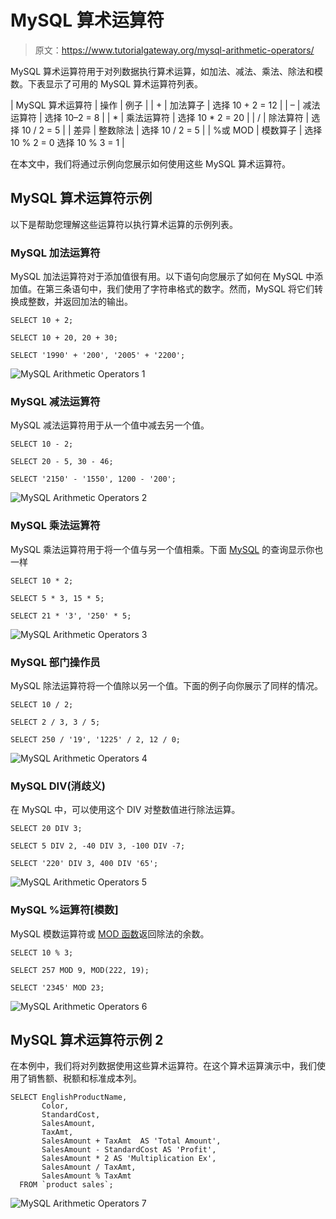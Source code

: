 # MySQL 算术运算符

> 原文：<https://www.tutorialgateway.org/mysql-arithmetic-operators/>

MySQL 算术运算符用于对列数据执行算术运算，如加法、减法、乘法、除法和模数。下表显示了可用的 MySQL 算术运算符列表。

| MySQL 算术运算符 | 操作 | 例子 |
| + | 加法算子 | 选择 10 + 2 = 12 |
| – | 减法运算符 | 选择 10–2 = 8 |
| * | 乘法运算符 | 选择 10 * 2 = 20 |
| / | 除法算符 | 选择 10 / 2 = 5 |
| 差异 | 整数除法 | 选择 10 / 2 = 5 |
| %或 MOD | 模数算子 | 选择 10 % 2 = 0
选择 10 % 3 = 1 |

在本文中，我们将通过示例向您展示如何使用这些 MySQL 算术运算符。

## MySQL 算术运算符示例

以下是帮助您理解这些运算符以执行算术运算的示例列表。

### MySQL 加法运算符

MySQL 加法运算符对于添加值很有用。以下语句向您展示了如何在 MySQL 中添加值。在第三条语句中，我们使用了字符串格式的数字。然而，MySQL 将它们转换成整数，并返回加法的输出。

```
SELECT 10 + 2;

SELECT 10 + 20, 20 + 30;

SELECT '1990' + '200', '2005' + '2200';
```

![MySQL Arithmetic Operators 1](img/7a0563a053aafd82ad3b7f2e8d8cf844.png)

### MySQL 减法运算符

MySQL 减法运算符用于从一个值中减去另一个值。

```
SELECT 10 - 2;

SELECT 20 - 5, 30 - 46;

SELECT '2150' - '1550', 1200 - '200'; 
```

![MySQL Arithmetic Operators 2](img/357f637b0b6ca414fb3f11e3de54b3c1.png)

### MySQL 乘法运算符

MySQL 乘法运算符用于将一个值与另一个值相乘。下面 [MySQL](https://www.tutorialgateway.org/mysql-tutorial/) 的查询显示你也一样

```
SELECT 10 * 2;

SELECT 5 * 3, 15 * 5;

SELECT 21 * '3', '250' * 5;
```

![MySQL Arithmetic Operators 3](img/673fa4682654dd68e6c18c2fb5cb77dd.png)

### MySQL 部门操作员

MySQL 除法运算符将一个值除以另一个值。下面的例子向你展示了同样的情况。

```
SELECT 10 / 2;

SELECT 2 / 3, 3 / 5;

SELECT 250 / '19', '1225' / 2, 12 / 0;
```

![MySQL Arithmetic Operators 4](img/1403de37277df0f3dba3efc5e648b972.png)

### MySQL DIV(消歧义)

在 MySQL 中，可以使用这个 DIV 对整数值进行除法运算。

```
SELECT 20 DIV 3;

SELECT 5 DIV 2, -40 DIV 3, -100 DIV -7;

SELECT '220' DIV 3, 400 DIV '65';
```

![MySQL Arithmetic Operators 5](img/17765149f910bb8fe05e02f519fcb3ef.png)

### MySQL %运算符[模数]

MySQL 模数运算符或 [MOD 函数](https://www.tutorialgateway.org/mysql-mod-function/)返回除法的余数。

```
SELECT 10 % 3;

SELECT 257 MOD 9, MOD(222, 19);

SELECT '2345' MOD 23;
```

![MySQL Arithmetic Operators 6](img/e31514d807838fda4691342deac716e6.png)

## MySQL 算术运算符示例 2

在本例中，我们将对列数据使用这些算术运算符。在这个算术运算演示中，我们使用了销售额、税额和标准成本列。

```
SELECT EnglishProductName,
       Color,
       StandardCost,
       SalesAmount,
       TaxAmt,
       SalesAmount + TaxAmt  AS 'Total Amount',
       SalesAmount - StandardCost AS 'Profit',
       SalesAmount * 2 AS 'Multiplication Ex',
       SalesAmount / TaxAmt,
       SalesAmount % TaxAmt
  FROM `product sales`;
```

![MySQL Arithmetic Operators 7](img/3cb6eede2b61b123efd650eaaa47598c.png)